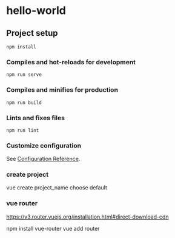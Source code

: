 # hello-world

## Project setup
```
npm install
```

### Compiles and hot-reloads for development
```
npm run serve
```

### Compiles and minifies for production
```
npm run build
```

### Lints and fixes files
```
npm run lint
```

### Customize configuration
See [Configuration Reference](https://cli.vuejs.org/config/).

### create project
vue create project_name
choose default
### vue router
https://v3.router.vuejs.org/installation.html#direct-download-cdn

npm install vue-router
vue add router